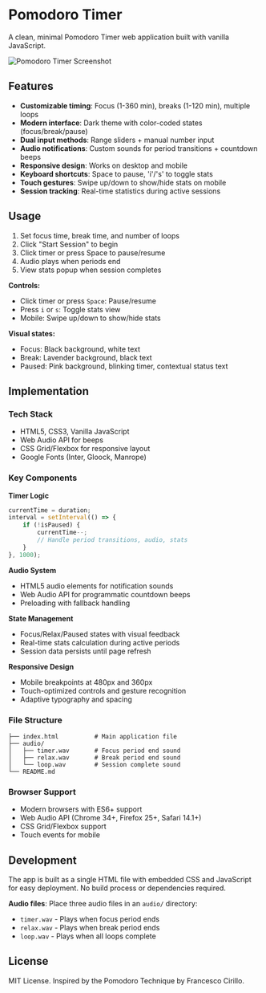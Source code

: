 # Pomodoro Timer

A clean, minimal Pomodoro Timer web application built with vanilla JavaScript.

![Pomodoro Timer Screenshot](https://github.com/user-attachments/assets/f70712ed-bc38-4128-ae6d-0715ae5a5baf)

## Features

- **Customizable timing**: Focus (1-360 min), breaks (1-120 min), multiple loops
- **Modern interface**: Dark theme with color-coded states (focus/break/pause)
- **Dual input methods**: Range sliders + manual number input
- **Audio notifications**: Custom sounds for period transitions + countdown beeps
- **Responsive design**: Works on desktop and mobile
- **Keyboard shortcuts**: Space to pause, 'i'/'s' to toggle stats
- **Touch gestures**: Swipe up/down to show/hide stats on mobile
- **Session tracking**: Real-time statistics during active sessions

## Usage

1. Set focus time, break time, and number of loops
2. Click "Start Session" to begin
3. Click timer or press Space to pause/resume
4. Audio plays when periods end
5. View stats popup when session completes

**Controls:**
- Click timer or press `Space`: Pause/resume
- Press `i` or `s`: Toggle stats view
- Mobile: Swipe up/down to show/hide stats

**Visual states:**
- Focus: Black background, white text
- Break: Lavender background, black text  
- Paused: Pink background, blinking timer, contextual status text

## Implementation

### Tech Stack
- HTML5, CSS3, Vanilla JavaScript
- Web Audio API for beeps
- CSS Grid/Flexbox for responsive layout
- Google Fonts (Inter, Gloock, Manrope)

### Key Components

**Timer Logic**
```javascript
currentTime = duration;
interval = setInterval(() => {
    if (!isPaused) {
        currentTime--;
        // Handle period transitions, audio, stats
    }
}, 1000);
```

**Audio System**
- HTML5 audio elements for notification sounds
- Web Audio API for programmatic countdown beeps
- Preloading with fallback handling

**State Management**
- Focus/Relax/Paused states with visual feedback
- Real-time stats calculation during active periods
- Session data persists until page refresh

**Responsive Design**
- Mobile breakpoints at 480px and 360px
- Touch-optimized controls and gesture recognition
- Adaptive typography and spacing

### File Structure
```
├── index.html          # Main application file
├── audio/
│   ├── timer.wav       # Focus period end sound
│   ├── relax.wav       # Break period end sound
│   └── loop.wav        # Session complete sound
└── README.md
```

### Browser Support
- Modern browsers with ES6+ support
- Web Audio API (Chrome 34+, Firefox 25+, Safari 14.1+)
- CSS Grid/Flexbox support
- Touch events for mobile

## Development

The app is built as a single HTML file with embedded CSS and JavaScript for easy deployment. No build process or dependencies required.

**Audio files**: Place three audio files in an `audio/` directory:
- `timer.wav` - Plays when focus period ends
- `relax.wav` - Plays when break period ends  
- `loop.wav` - Plays when all loops complete

## License

MIT License. Inspired by the Pomodoro Technique by Francesco Cirillo.
